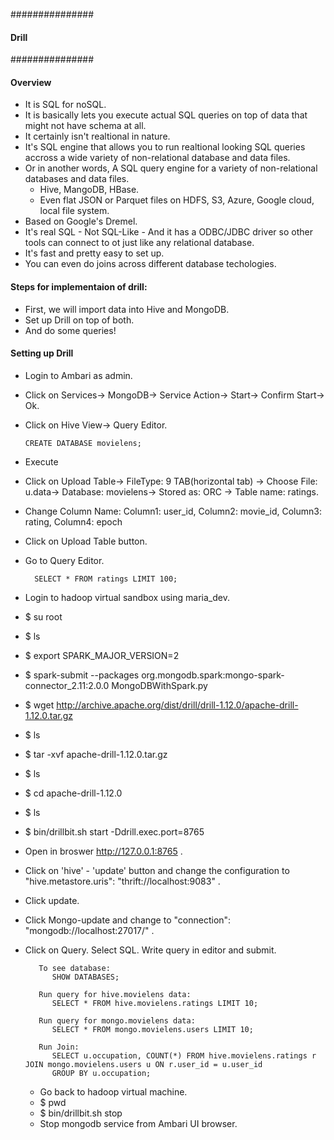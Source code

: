 ###############
#### Drill ####
###############

#### Overview
- It is SQL for noSQL.
- It is basically lets you execute actual SQL queries on top of data that might not have schema at all.
- It certainly isn't realtional in nature.
- It's SQL engine that allows you to run realtional looking SQL queries accross a wide variety of non-relational database and data      files.
- Or in another words, A SQL query engine for a variety of non-relational databases and data files.
    - Hive, MangoDB, HBase.
    - Even flat JSON or Parquet files on HDFS, S3, Azure, Google cloud, local file system.
- Based on Google's Dremel.
- It's real SQL
      - Not SQL-Like
      - And it has a ODBC/JDBC driver so other tools can connect to ot just like any relational database.
- It's fast and pretty easy to set up.
- You can even do joins across different database techologies.

#### Steps for implementaion of drill:
- First, we will import data into Hive and MongoDB.
- Set up Drill on top of both.
- And do some queries!

#### Setting up Drill
- Login to Ambari as admin.
- Click on Services-> MongoDB-> Service Action-> Start-> Confirm Start-> Ok.
- Click on Hive View-> Query Editor.
  
      CREATE DATABASE movielens;
- Execute
- Click on Upload Table-> FileType: 9 TAB(horizontal tab) -> Choose File: u.data-> Database: movielens-> Stored as: ORC -> Table name: ratings.
- Change Column Name: Column1: user_id, Column2: movie_id, Column3: rating, Column4: epoch
- Click on Upload Table button.
- Go to Query Editor.
    
        SELECT * FROM ratings LIMIT 100;
- Login to hadoop virtual sandbox using maria_dev.
- $ su root
- $ ls
- $ export SPARK_MAJOR_VERSION=2
- $ spark-submit --packages org.mongodb.spark:mongo-spark-connector_2.11:2.0.0 MongoDBWithSpark.py
- $ wget http://archive.apache.org/dist/drill/drill-1.12.0/apache-drill-1.12.0.tar.gz
- $ ls
- $ tar -xvf apache-drill-1.12.0.tar.gz
- $ ls
- $ cd apache-drill-1.12.0
- $ ls
- $ bin/drillbit.sh start -Ddrill.exec.port=8765
- Open in broswer http://127.0.0.1:8765 .
- Click on 'hive' - 'update' button and change the configuration to "hive.metastore.uris": "thrift://localhost:9083" .
- Click update.
- Click Mongo-update and change to "connection": "mongodb://localhost:27017/" .
- Click on Query. Select SQL. Write query in editor and submit.

         To see database:
            SHOW DATABASES;
            
         Run query for hive.movielens data:
            SELECT * FROM hive.movielens.ratings LIMIT 10;
        
         Run query for mongo.movielens data:
            SELECT * FROM mongo.movielens.users LIMIT 10;
         
         Run Join:
            SELECT u.occupation, COUNT(*) FROM hive.movielens.ratings r JOIN mongo.movielens.users u ON r.user_id = u.user_id
            GROUP BY u.occupation;
            
  - Go back to hadoop virtual machine.
  - $ pwd
  - $ bin/drillbit.sh stop
  - Stop mongodb service from Ambari UI browser.
            
